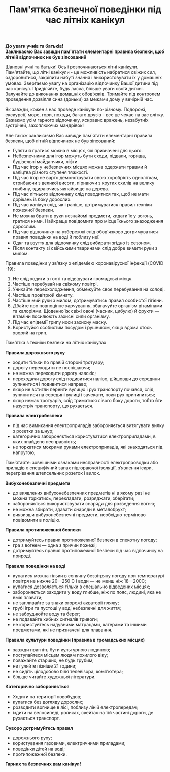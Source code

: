 ﻿---
title: Пам'ятка безпечної поведінки під час літніх канікул
---

**До уваги учнів та батьків!**  
**Закликаємо Вас завжди пам'ятати елементарні правила безпеки, щоб літній відпочинок не був зіпсований**

Шановні учні та батьки!  Ось і розпочинаються літні канікули. Пам'ятайте, що літні канікули - це можливість  набратися свіжих сил, оздоровитися, закріпити набуті знання і використовувати їх у домашніх умовах. Звертаємо увагу на організацію відпочинку Вашої дитини  під час канікул. Приділяйте, будь ласка, більше уваги своїй дитині. Залучайте до виконання домашніх обов’язків. Тримайте під контролем проведення дозвілля сина (доньки) за межами дому у вечірній час.

Як завжди, кожен з нас проведе канікули по-різному. Подорожі, екскурсії, море, гори, походи, багато друзів - все це чекає на вас влітку. Бажаємо усім гарного відпочинку, яскравих вражень, незабутніх зустрічей, захоплюючих мандрівок!

Але також закликаємо Вас завжди пам`ятати елементарні правила безпеки, щоб літній відпочинок не був зіпсований:

- Гуляти й гратися можна в місцях, які призначені для цього.
- Небезпечними для ігор можуть бути сходи, підвали, горища, будівельні майданчики, ліфти.
- Під час ігор у небезпечних місцях можна одержати травми й каліцтва різного ступеня тяжкості.
- Під час ігор не варто демонструвати свою хоробрість одноліткам, стрибаючи з великої висоти, пірнаючи з крутих схилів на велику глибину, здираючись якнайвище на дерева.
- Під час літнього відпочинку слід поводитися так, щоб не мати дорікань із боку дорослих.
- Під час канікул слід, як і раніше, дотримуватися правил техніки пожежної безпеки.
- Не можна брати в руки незнайомі предмети, кидати їх у вогонь, гратися ними. Найкраще повідомити про місце їхнього знаходження дорослим.
- Під час відпочинку на узбережжі слід обов'язково дотримуватися правил поведінки на воді й поблизу неї.
- Одяг та взуття для відпочинку слід вибирати згідно із сезоном.
- Після контакту зі свійськими тваринами слід добре вимити руки з милом.
 
Правила поведінки у зв’язку з епідемією коронавірусної інфекції (COVID -19):

1. Не слід ходити в гості та відвідувати громадські місця.
2. Частіше перебувай на свіжому повітрі.
3. Уникайте переохолодження, обмежуйте своє перебування на холоді.
4. Частіше провітрюй кімнату.
5. Частіше мий руки з милом, дотримуватись правил особистої гігієни.
6. Дбайте про повноцінне харчування, збагачуйте організм вітамінами та калоріями. Щоденно їж свіжі овочі (часник, цибулю) й фрукти — вітаміни посилюють захисні сили організму.
7. Під час епідемії грипу носи захисну маску.
8. Користуйся особистим посудом і рушником, якщо вдома хтось хворий на грип.
 
Пам'ятка з техніки безпеки на літніх канікулах

**Правила дорожнього руху**

- ходити тільки по правій стороні тротуару;
- дорогу переходити не поспiшаючи;
- не можна переходити дорогу навскіс;
- переходячи дорогу слiд подивитися налiво, дiйшовши до середини  зупинитися i подивитися направо;
- якщо не встигли перейти вулицю i рух транспорту почався, слiд  зупинитися на серединi вулицi i зачекати, поки рух припиниться;
- якщо немає тротуарiв, слiд триматися лiвого боку дороги, тобто йти  назустріч транспорту, що рухається.
 
**Правила електробезпеки**

- під час вимикання електроприладiв забороняється витягувати вилку з  розетки за шнур;
- категорично забороняється користуватися електроприладами, в яких знайдено несправнiсть;
- не торкатися мокрими руками електроприладiв, якi знаходяться під  напругою;

Пам’ятайте: зовнiшнiми ознаками несправностi електропроводки або приладiв є специфiчний запах пiдгораючої iзоляції, з’явлення іскри, перегрівання штепсельних розеток i вилок.

**Вибухонебезпечні предмети**

- до виявлених вибухонебезпечних предметiв нi в якому разi не можна торкатись, перекладати, розряджати, зберiгати;
- забороняється використовувати снаряди для розведення вогню;
- не можна збирати, здавати снаряди в металобрухт;
- виявивши вибухонебезпечнi предмети, необхiдно термiново повiдомити в поліцію.

**Правила протипожежної безпеки**

- дотримуйтесь правил протипожежної безпеки в спекотну погоду;
- гра з вогнем — одна з причин пожежi;
- дотримуйтесь правил протипожежної безпеки під час відпочинку на природі.

**Правила поведiнки на водi**

- купатися можна тiльки в сонячну безвiтряну погоду при температурі повiтря не нижче 20—250 С i води — не менш нiж 18—200С;
- купатися дозволяється тiльки в спецiально вiдведених мiсцях;
- забороняється заходити у воду глибше, нiж по пояс, людинi, яка не вмiє плавати;
- не запливайте за знаки огорожi акваторiї пляжу;
- грубi iгри та пустощi у водi небезпечнi для життя;
- не забруднюйте воду та берег;
- не подавайте хибних сигналiв тривоги;
- не користуйтесь надувними матрацами, катерами та iншими предметами, якi не призначенi для плавання.

**Правила культури поведінки (правила в громадських місцях)**

- завжди прагнiть бути культурною людиною;
- поступайтеся мiсцем людям похилого вiку;
- поважайте старших, не будь грубим;
- не гуляйте пiзнiше 21 години;
- не сидiть цiлодобово бiля телевiзора, комп’ютера;
- бiльше читайте художньої лiтератури.

**Категорично забороняється**

- Ходити на територiї новобудов;
- купатися без догляду дорослих;
- розводити вогнище в лiсi, поблизу лiнiй електропередач;
- iздити на велосипедi, роликах, скейтах  на тiй частинi дороги, де рухається транспорт.

**Суворо дотримуйтесь правил**

- дорожнього руху;
- користування газовими, електричними приладами;
- поведiнки дiтей на водi;
- протипожежної безпеки.
 
**Гарних та безпечних вам канікул!**

